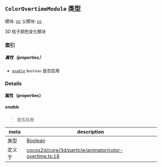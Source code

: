 ## `ColorOvertimeModule` 类型



模块: [cc](../modules/cc.md)
父模块: [cc](../modules/cc.md)


3D 粒子颜色变化模块



### 索引

##### 属性（properties）

  - [`enable`](#enable) `Boolean` 是否启用





### Details


#### 属性（properties）


##### enable

> 是否启用

| meta | description |
|------|-------------|
| 类型 | <a href="https://developer.mozilla.org/en/JavaScript/Reference/Global_Objects/Boolean" class="crosslink external" target="_blank">Boolean</a> |
| 定义于 | [cocos2d/core/3d/particle/animator/color-overtime.ts:18](https://github.com/cocos-creator/engine/blob/f7d50d63228ec3047fe054a2d1e1535e90da2bd1/cocos2d/core/3d/particle/animator/color-overtime.ts#L18) |






